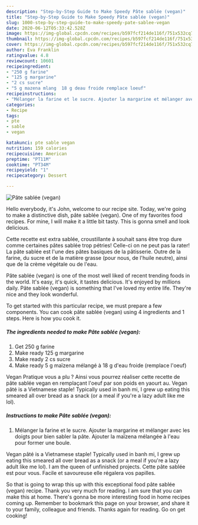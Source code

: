 ```yaml
---
description: "Step-by-Step Guide to Make Speedy Pâte sablée (vegan)"
title: "Step-by-Step Guide to Make Speedy Pâte sablée (vegan)"
slug: 1000-step-by-step-guide-to-make-speedy-pate-sablee-vegan
date: 2020-06-12T05:33:42.528Z
image: https://img-global.cpcdn.com/recipes/b597fcf214de116f/751x532cq70/pate-sablee-vegan-photo-principale-de-la-recette.jpg
thumbnail: https://img-global.cpcdn.com/recipes/b597fcf214de116f/751x532cq70/pate-sablee-vegan-photo-principale-de-la-recette.jpg
cover: https://img-global.cpcdn.com/recipes/b597fcf214de116f/751x532cq70/pate-sablee-vegan-photo-principale-de-la-recette.jpg
author: Eva Franklin
ratingvalue: 4.8
reviewcount: 10601
recipeingredient:
- "250 g farine"
- "125 g margarine"
- "2 cs sucre"
- "5 g mazena mlang  18 g deau froide remplace loeuf"
recipeinstructions:
- "Mélanger la farine et le sucre. Ajouter la margarine et mélanger avec les doigts pour bien sabler la pâte. Ajouter la maïzena mélangée à l&#39;eau pour former une boule."
categories:
- Recipe
tags:
- pte
- sable
- vegan

katakunci: pte sable vegan 
nutrition: 159 calories
recipecuisine: American
preptime: "PT11M"
cooktime: "PT34M"
recipeyield: "1"
recipecategory: Dessert

---
```



![Pâte sablée (vegan)](https://img-global.cpcdn.com/recipes/b597fcf214de116f/751x532cq70/pate-sablee-vegan-photo-principale-de-la-recette.jpg)

Hello everybody, it's John, welcome to our recipe site. Today, we're going to make a distinctive dish, pâte sablée (vegan). One of my favorites food recipes. For mine, I will make it a little bit tasty. This is gonna smell and look delicious.

Cette recette est extra sablée, croustillante à souhait sans être trop dure comme certaines pâtes sablée trop pétries! Celle-ci on ne peut pas la rater! La pâte sablée est l&#39;une des pâtes basiques de la pâtisserie. Outre de la farine, du sucre et de la matière grasse (pour nous, de l&#39;huile neutre), ainsi que de la crème végétale ou de l&#39;eau.

Pâte sablée (vegan) is one of the most well liked of recent trending foods in the world. It's easy, it's quick, it tastes delicious. It's enjoyed by millions daily. Pâte sablée (vegan) is something that I've loved my entire life. They're nice and they look wonderful.


To get started with this particular recipe, we must prepare a few components. You can cook pâte sablée (vegan) using 4 ingredients and 1 steps. Here is how you cook it.

<!--inarticleads1-->

##### The ingredients needed to make Pâte sablée (vegan):

1. Get 250 g farine
1. Make ready 125 g margarine
1. Make ready 2 cs sucre
1. Make ready 5 g maïzena mélangé à 18 g d&#39;eau froide (remplace l&#39;oeuf)


Vegan Pratique vous a plu ? Ainsi vous pourrez réaliser cette recette de pâte sablée vegan en remplaçant l&#39;oeuf par son poids en yaourt au. Vegan pâté is a Vietnamese staple! Typically used in banh mi, I grew up eating this smeared all over bread as a snack (or a meal if you&#39;re a lazy adult like me lol). 

<!--inarticleads2-->

##### Instructions to make Pâte sablée (vegan):

1. Mélanger la farine et le sucre. Ajouter la margarine et mélanger avec les doigts pour bien sabler la pâte. Ajouter la maïzena mélangée à l&#39;eau pour former une boule.


Vegan pâté is a Vietnamese staple! Typically used in banh mi, I grew up eating this smeared all over bread as a snack (or a meal if you&#39;re a lazy adult like me lol). I am the queen of unfinished projects. Cette pâte sablée est pour vous. Facile et savoureuse elle régalera vos papilles. 

So that is going to wrap this up with this exceptional food pâte sablée (vegan) recipe. Thank you very much for reading. I am sure that you can make this at home. There's gonna be more interesting food in home recipes coming up. Remember to bookmark this page on your browser, and share it to your family, colleague and friends. Thanks again for reading. Go on get cooking!
